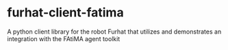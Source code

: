 # furhat-client-fatima
A python client library for the robot Furhat that utilizes and demonstrates an integration with the FAtiMA agent toolkit
